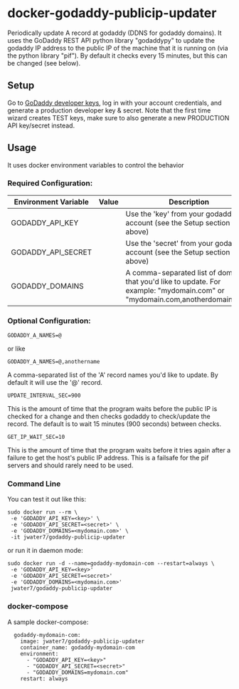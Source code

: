 # docker-godaddy-publicip-updater
Periodically update A record at godaddy (DDNS for godaddy domains).  It uses the GoDaddy REST API python library "godaddypy" to update the godaddy IP address to the public IP of the machine that it is running on (via the python library "pif"). By default it checks every 15 minutes, but this can be changed (see below).

## Setup
Go to [GoDaddy developer keys](https://developer.godaddy.com/keys/), log in with your account credentials, and generate a production developer key & secret. Note that the first time wizard creates TEST keys, make sure to also generate a new PRODUCTION API key/secret instead.

## Usage

It uses docker environment variables to control the behavior

### Required Configuration:
| Environment Variable | Value    | Description |
| -------------------- | -------- | ----------- |
| GODADDY_API_KEY      | <key>    | Use the 'key' from your godaddy account (see the Setup section above) |
| GODADDY_API_SECRET   | <secret> | Use the 'secret' from your godaddy account (see the Setup section above) |
| GODADDY_DOMAINS      | <csv>    | A comma-separated list of domains that you'd like to update.  For example: "mydomain.com" or "mydomain.com,anotherdomain.com" |

### Optional Configuration:
~~~
GODADDY_A_NAMES=@
~~~
or like
~~~
GODADDY_A_NAMES=@,anothername
~~~
A comma-separated list of the 'A' record names you'd like to update.  By default it will use the '@' record.

~~~
UPDATE_INTERVAL_SEC=900
~~~
This is the amount of time that the program waits before the public IP is checked for a change and then checks godaddy to check/update the record.  The default is to wait 15 minutes (900 seconds) between checks.

~~~
GET_IP_WAIT_SEC=10
~~~
This is the amount of time that the program waits before it tries again after a failure to get the host's public IP address.  This is a failsafe for the pif servers and should rarely need to be used.

### Command Line
You can test it out like this:
~~~
sudo docker run --rm \
 -e 'GODADDY_API_KEY=<key>' \
 -e 'GODADDY_API_SECRET=<secret>' \
 -e 'GODADDY_DOMAINS=<mydomain.com>' \
 -it jwater7/godaddy-publicip-updater
~~~

or run it in daemon mode:
~~~
sudo docker run -d --name=godaddy-mydomain-com --restart=always \
 -e 'GODADDY_API_KEY=<key>'
 -e 'GODADDY_API_SECRET=<secret>'
 -e 'GODADDY_DOMAINS=<mydomain.com>'
 jwater7/godaddy-publicip-updater
~~~

### docker-compose
A sample docker-compose:
~~~
  godaddy-mydomain-com:
    image: jwater7/godaddy-publicip-updater
    container_name: godaddy-mydomain-com
    environment:
      - "GODADDY_API_KEY=<key>"
      - "GODADDY_API_SECRET=<secret>"
      - "GODADDY_DOMAINS=mydomain.com"
    restart: always
~~~

